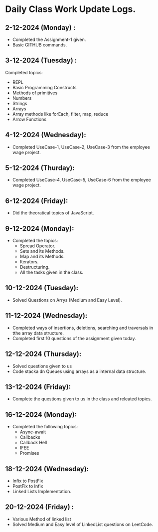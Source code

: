 # Daily Class Work Update Logs.


## 2-12-2024 (Monday) :
- Completed the Assignment-1 given.
- Basic GITHUB commands.

## 3-12-2024 (Tuesday) : 
Completed topics:
- REPL
- Basic Programming Constructs
-	Methods of primitives
-	Numbers
-	Strings
-	Arrays
-	Array methods like forEach, filter, map, reduce
-	Arrow Functions

## 4-12-2024 (Wednesday):
- Completed UseCase-1, UseCase-2, UseCase-3 from the employee wage project.

## 5-12-2024 (Thurday): 
- Completed UseCase-4, UseCase-5, UseCase-6 from the employee wage project.

## 6-12-2024 (Friday):
- Did the theoratical topics of JavaScript.

## 9-12-2024 (Monday):
- Completed the topics:
  - Spread Operator.
  - Sets and its Methods.
  - Map and its Methods.
  - Iterators.
  - Destructuring.
  - All the tasks given in the class.
  
## 10-12-2024 (Tuesday):
- Solved Questions on Arrys (Medium and Easy Level).

## 11-12-2024 (Wednesday):
- Completed ways of insertions, deletions, searching and traversals in tthe array data structure.
- Completed first 10 questions of the assignment given today. 

## 12-12-2024 (Thursday):
- Solved questions given to us
- Code stacka dn Queues using arrays as a internal data structure.

## 13-12-2024 (Friday): 
- Complete the questions given to us in the class and releated topics.

## 16-12-2024 (Monday):
- Completed the following topics:
  - Async-await
  - Callbacks
  - Callback Hell
  - IFEE
  - Promises

## 18-12-2024 (Wednesday): 
- Infix to PostFix
- PostFix to Infix
- Linked Lists Implementation.

## 20-12-2024 (Friday) : 
- Various Method of linked list
- Solved Medium and Easy level of LinkedList questions on LeetCode.
